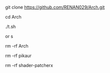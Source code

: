 git clone https://github.com/RENAN029/Arch.git

cd Arch

./t.sh

or s

rm -rf Arch

rm -rf pikaur

rm -rf shader-patcherx
